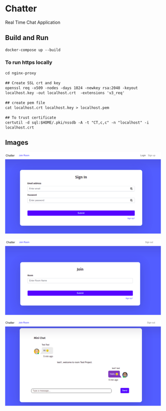 # Chatter

Real Time Chat Application

## Build and Run
```shell
docker-compose up --build
```

### To run https locally
```shell
cd nginx-proxy

## Create SSL crt and key
openssl req -x509 -nodes -days 1024 -newkey rsa:2048 -keyout localhost.key -out localhost.crt  -extensions 'v3_req'

## create pem file
cat localhost.crt localhost.key > localhost.pem

## To trust certificate
certutil -d sql:$HOME/.pki/nssdb -A -t "CT,c,c" -n "localhost" -i localhost.crt
```


## Images

![img](./img/login.png)

![img](./img/join.png)

![img](./img/chat.png)